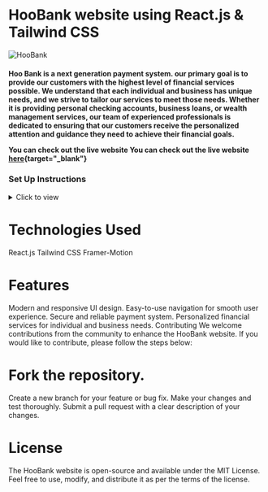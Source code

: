 # HooBank website using React.js & Tailwind CSS

![HooBank](https://i.ibb.co/BK1Hn0x/Screenshot-2022-08-08-at-4-05-48-PM.png)



<h4>Hoo Bank is a next generation payment system. our primary goal is to provide our customers with the highest level of financial services possible. We understand that each individual and business has unique needs, and we strive to tailor our services to meet those needs. Whether it is providing personal checking accounts, business loans, or wealth management services, our team of experienced professionals is dedicated to ensuring that our customers receive the personalized attention and guidance they need to achieve their financial goals.


You can check out the live website You can check out the live website [here](https://rohit-hoo-bank.netlify.app/){target="_blank"}

### Set Up Instructions

<details>
<summary>Click to view</summary>

- Download dependencies by running `npm install`
- Start up the app using `npm run dev`
- Open your web browser and navigate to http://localhost:5173 to view the HooBank website locally.
</details>

<h1>Technologies Used</h1>
React.js
Tailwind CSS
Framer-Motion



<h1>Features</h1>

Modern and responsive UI design.
Easy-to-use navigation for smooth user experience.
Secure and reliable payment system.
Personalized financial services for individual and business needs.
Contributing
We welcome contributions from the community to enhance the HooBank website. If you would like to contribute, please follow the steps below:

<h1>Fork the repository.</h1>

Create a new branch for your feature or bug fix.
Make your changes and test thoroughly.
Submit a pull request with a clear description of your changes.


<h1>License</h1>

The HooBank website is open-source and available under the MIT License. Feel free to use, modify, and distribute it as per the terms of the license.
